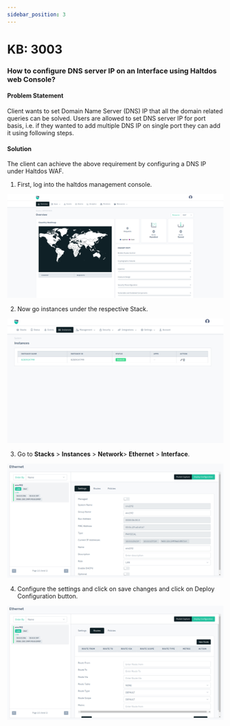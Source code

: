 ```yaml
---
sidebar_position: 3
---
```



# KB: 3003

### How to configure DNS server IP on an Interface using Haltdos web Console?

#### Problem Statement
Client wants to set Domain Name Server (DNS) IP that all the domain related queries can be solved. Users are allowed to set DNS server IP for port basis, i.e. if they wanted to add multiple DNS IP on single port they can add it using following steps.

#### Solution
The client can achieve the above requirement by configuring a DNS IP under Haltdos WAF.  

1. First, log into the haltdos management console.

![dns](/img/platform/v8/kb/kb_3003_overview.png)

2. Now go instances under the respective Stack.

![dns](/img/platform/v8/kb/kb_3003_stack_instance.png)

3. Go to **Stacks** > **Instances** > **Network**> **Ethernet** > **Interface**.

![dns](/img/platform/v8/kb/kb_3003_ethernet.png)  

4. Configure the settings and click on save changes and click on Deploy Configuration button.

![dns](/img/platform/v8/kb/kb_3003_ethernet_route.png)


